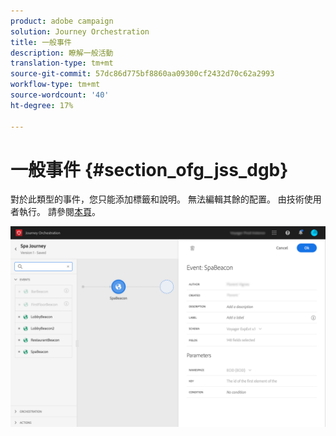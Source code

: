 ```yaml
---
product: adobe campaign
solution: Journey Orchestration
title: 一般事件
description: 瞭解一般活動
translation-type: tm+mt
source-git-commit: 57dc86d775bf8860aa09300cf2432d70c62a2993
workflow-type: tm+mt
source-wordcount: '40'
ht-degree: 17%

---
```



# 一般事件 {#section_ofg_jss_dgb}

對於此類型的事件，您只能添加標籤和說明。 無法編輯其餘的配置。 由技術使用者執行。 請參閱[本頁](../event/about-events.md)。

![](../assets/general-events.png)
